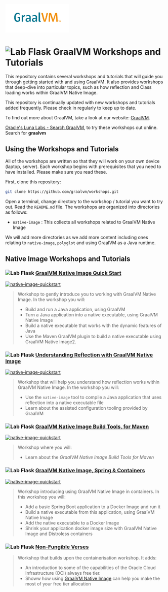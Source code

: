 <picture>
  <source media="(prefers-color-scheme: dark)" srcset="images/GraalVM-rgbrev.png">
  <source media="(prefers-color-scheme: light)" srcset="images/GraalVM-rgb.png">
  <img alt="GraalVM logo" src="images/GraalVM-rgb.png" width="40%" style="margin-left: -50;">
</picture>

# ![Lab Flask](./images/lab-flask.png) GraalVM Workshops and Tutorials

This repository contains several workshops and tutorials that will guide you through getting started with 
and using GraalVM. It also provides workshops that deep-dive into particular topics, such as how reflection 
and Class loading works within GraalVM Native Image.

This repository is continually updated with new workshops and tutorials added frequently. Please check in regularly
to keep up to date.

To find out more about GraalVM, take a look at our website: [GraalVM](https://www.graalvm.org).

[Oracle's Luna Labs - Search GraalVM](https://luna.oracle.com), to try these workshops out online. Search for **graalvm**

## Using the Workshops and Tutorials

All of the workshops are written so that they will work on your own device (laptop, server). Each workshop begins with
prerequisites that you need to have installed. Please make sure you read these.

First, clone this repository:

```bash
git clone https://github.com/graalvm/workshops.git
```

Open a terminal, change directory to the workshop / tutorial you want to try out. Read the `README.md` file.
The workshops are organized into directories as follows:

* `native-image` : This collects all workshops related to GraalVM Native Image

We will add more directories as we add more content including ones relating to `native-image`, `polyglot` and using
GraalVM as a Java runtime.

## Native Image Workshops and Tutorials

### ![Lab Flask](./images/lab-flask.png) [GraalVM Native Image Quick Start](native-image/graalvm-native-image-quick-start/)
<a href="https://github.com/graalvm/workshops/actions/workflows/github-actions-native-image-quickstart.yml">
<img alt="native-image-quickstart" src="https://github.com/graalvm/workshops/actions/workflows/github-actions-native-image-quickstart.yml/badge.svg" /></a>

>  Workshop to gently introduce you to working with GraalVM Native Image. In the workshop you will:
>  - Build and run a Java application, using GraalVM
>  - Turn a Java application into a native executable, using GraalVM Native Image
>  - Build a native executable that works with the dynamic features of Java
>  - Use the Maven GraalVM plugin to build a native executable using GraalVM Native Image2.

### ![Lab Flask](./images/lab-flask.png) [Understanding Reflection with GraalVM Native Image](native-image/reflection/)
<a href="https://github.com/graalvm/workshops/actions/workflows/github-actions-native-image-reflection.yml">
   <img alt="native-image-quickstart" src="https://github.com/graalvm/workshops/actions/workflows/github-actions-native-image-reflection.yml/badge.svg" /></a>

>  Workshop that will help you understand how reflection works within GraalVM Native Image. In the workshop you will: 
>  - Use the `native-image` tool to compile a Java application that uses reflection into a native executable file
>  - Learn about the assisted configuration tooling provided by GraalVM

### ![Lab Flask](./images/lab-flask.png) [GraalVM Native Image Build Tools, for Maven](native-image/native-build-tools/)
<a href="https://github.com/graalvm/workshops/actions/workflows/github-actions-native-image-build-tools-maven.yml">
   <img alt="native-image-quickstart" src="https://github.com/graalvm/workshops/actions/workflows/github-actions-native-image-build-tools-maven.yml/badge.svg" /></a>

>  Workshop where you will:
>  - Learn about the _GraalVM Native Image Build Tools for Maven_

### ![Lab Flask](./images/lab-flask.png) [GraalVM Native Image, Spring & Containers](native-image/containerisation/)
<a href="https://github.com/graalvm/workshops/actions/workflows/github-actions-native-image-containerisation.yml">
   <img alt="native-image-quickstart" src="https://github.com/graalvm/workshops/actions/workflows/github-actions-native-image-containerisation.yml/badge.svg" /></a>

>  Workshop introducing using GraalVM Native Image in containers. In this workshop you will:
>  - Add a basic Spring Boot application to a Docker Image and run it
>  - Build a native executable from this application, using GraalVM Native Image
>  - Add the native executable to a Docker Image
>  - Shrink your application docker image size with GraalVM Native Image and Distroless containers 

### ![Lab Flask](./images/lab-flask.png) [Non-Fungible Verses](native-image/non-fungible-verses/)

>  Workshop that builds upon the containerisation workshop. It adds:  
> 
>  - An introduction to some of the capabilities of the Oracle Cloud Infrastructure (OCI) always free tier.
>  - Showw how using [GraalVM Native Image](https://docs.oracle.com/en/graalvm/enterprise/22/docs/reference-manual/native-image/) can help you make the most of your free tier allocation


